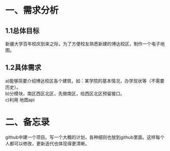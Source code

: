 # 一、需求分析

## 1.1总体目标

  新疆大学百年校庆到来之际，为了方便校友熟悉新建的博达校区，制作一个电子地图。
 
## 1.2具体需求

  a)能够简要介绍博达校区各个建筑，如：某学院的基本情况，办学现状等（不需要历史）。  
  b)分模块，南区西区北区，先做南区，给西区北区预留接口。  
  c)利用 地图api
# 二、备忘录
github中建一个项目。写一个大概的计划，各种细则也放到github里面。这样每个人都可以修改，更新迭代也体现得更清晰。
